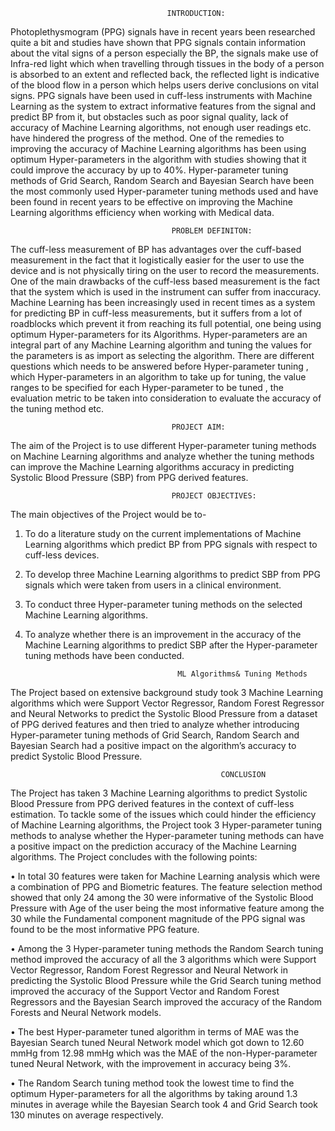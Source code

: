                                        INTRODUCTION:
  Photoplethysmogram (PPG) signals have in recent years been researched quite a bit and studies have shown that PPG signals contain information about the vital signs of a person especially the BP, the signals make use of  Infra-red light which when travelling through  tissues in the body of a person is absorbed to an extent and reflected back, the reflected light is indicative of the blood flow in a person which helps users derive conclusions on vital signs. 
PPG signals have been used in cuff-less instruments with Machine Learning as the system to extract informative features from the signal and predict BP from it, but obstacles such as poor signal quality, lack of accuracy of Machine Learning algorithms, not enough user readings etc. have hindered the progress of the method. One of the remedies to improving the accuracy of Machine Learning algorithms has been using optimum Hyper-parameters in the algorithm with studies showing that it could improve the accuracy by up to 40%. Hyper-parameter tuning methods of Grid Search, Random Search and Bayesian Search have been the most commonly used Hyper-parameter tuning methods used and have been found in recent years to be effective on improving the Machine Learning algorithms efficiency when working with Medical data. 

                                        PROBLEM DEFINITON:
                                        
The cuff-less measurement of BP has advantages over the cuff-based measurement in the fact that it logistically easier for the user to use the device and is not physically tiring on the user to record the measurements. One of the main drawbacks of the cuff-less based measurement is the fact that the system which is used in the instrument can suffer from inaccuracy. Machine Learning has been increasingly used in recent times as a system for predicting BP in cuff-less measurements, but it suffers from a lot of roadblocks which prevent it from reaching its full potential, one being using optimum Hyper-parameters for its Algorithms. Hyper-parameters are an integral part of any Machine Learning algorithm and tuning the values for the parameters is as import as selecting the algorithm. There are different questions which needs to be answered before Hyper-parameter tuning , which Hyper-parameters in an algorithm to take up for tuning, the value ranges to be specified for each Hyper-parameter to be tuned , the evaluation metric to be taken into consideration to evaluate the accuracy of the tuning method etc.

                                        PROJECT AIM:
                                        
The aim of the Project is to use different Hyper-parameter tuning methods on Machine Learning algorithms and analyze whether the tuning methods can improve the Machine Learning algorithms accuracy in predicting Systolic Blood Pressure (SBP) from PPG derived features.

                                        PROJECT OBJECTIVES:
                                        
The main objectives of the Project would be to-
1.	To do a literature study on the current implementations of Machine Learning algorithms which predict BP from PPG signals with respect to cuff-less devices.
2.	To develop three Machine Learning algorithms to predict SBP from PPG signals which were taken from users in a clinical environment.
3.	To conduct three Hyper-parameter tuning methods on the selected Machine Learning algorithms.
4.	To analyze whether there is an improvement in the accuracy of the Machine Learning algorithms to predict SBP after the Hyper-parameter tuning methods have been conducted.

                                          ML Algorithms& Tuning Methods
The Project based on extensive background study took 3 Machine Learning algorithms which were Support Vector Regressor, Random Forest Regressor and Neural Networks to predict the Systolic Blood Pressure from a dataset of PPG derived features and then tried to analyze whether introducing Hyper-parameter tuning methods of Grid Search, Random Search and Bayesian Search had a positive impact on the algorithm’s accuracy to predict Systolic Blood Pressure.


                                                   CONCLUSION
 The Project has taken 3 Machine Learning algorithms to predict Systolic Blood Pressure from PPG derived features in the context of cuff-less estimation. To tackle some of the issues which could hinder the efficiency of Machine Learning algorithms, the Project took 3 Hyper-parameter tuning methods to analyse whether the Hyper-parameter tuning methods can have a positive impact on the prediction accuracy of the Machine Learning algorithms. The Project concludes with the following points:

• In total 30 features were taken for Machine Learning analysis which were a combination of PPG and Biometric features. The feature selection method showed that only 24 among the 30 were informative of the Systolic Blood Pressure with Age of the user being the most informative feature among the 30 while the Fundamental component magnitude of the PPG signal was found to be the most informative PPG feature.

•	Among the 3 Hyper-parameter tuning methods the Random Search tuning method improved the accuracy of all the 3 algorithms which were Support Vector Regressor, Random Forest Regressor and Neural Network in predicting the Systolic Blood Pressure while the Grid Search tuning method improved the accuracy of the Support Vector and Random Forest Regressors  and the Bayesian Search improved the accuracy of the Random Forests and Neural Network models.

•	The best Hyper-parameter tuned algorithm in terms of MAE was the Bayesian Search tuned Neural Network model which got down to 12.60 mmHg from 12.98 mmHg which was the MAE of the non-Hyper-parameter tuned Neural Network, with the improvement in accuracy being 3%.

•	The Random Search tuning method took the lowest time to find the optimum Hyper-parameters for all the algorithms by taking around 1.3 minutes in average while the Bayesian Search took 4 and Grid Search took 130 minutes on average respectively.

